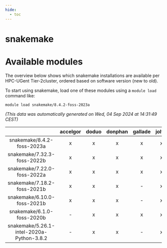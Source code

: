 ```yaml
---
hide:
  - toc
---
```


snakemake
=========

# Available modules


The overview below shows which snakemake installations are available per HPC-UGent Tier-2cluster, ordered based on software version (new to old).

To start using snakemake, load one of these modules using a `module load` command like:

```shell
module load snakemake/8.4.2-foss-2023a
```

*(This data was automatically generated on Wed, 04 Sep 2024 at 14:31:49 CEST)*  

| |accelgor|doduo|donphan|gallade|joltik|shinx|skitty|
| :---: | :---: | :---: | :---: | :---: | :---: | :---: | :---: |
|snakemake/8.4.2-foss-2023a|x|x|x|x|x|x|x|
|snakemake/7.32.3-foss-2022b|x|x|x|x|x|-|x|
|snakemake/7.22.0-foss-2022a|x|x|x|x|x|-|x|
|snakemake/7.18.2-foss-2021b|x|x|x|-|x|-|x|
|snakemake/6.10.0-foss-2021b|x|x|x|-|x|-|x|
|snakemake/6.1.0-foss-2020b|-|x|x|x|x|-|x|
|snakemake/5.26.1-intel-2020a-Python-3.8.2|-|x|x|-|x|-|x|
